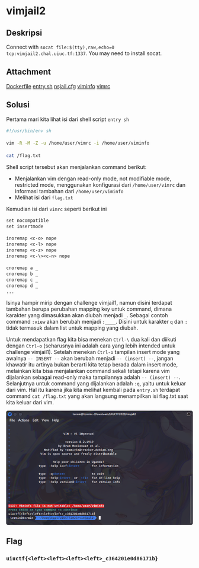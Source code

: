 # vimjail2

## Deskripsi

Connect with `socat file:$(tty),raw,echo=0 tcp:vimjail2.chal.uiuc.tf:1337`. You may need to install socat.

## Attachment
[Dockerfile](./Challenge/Dockerfile)
[entry.sh](./Challenge/entry.sh)
[nsjail.cfg](./Challenge/nsjail.cfg)
[viminfo](./Challenge/viminfo)
[vimrc](./Challenge/vimrc)

## Solusi
Pertama mari kita lihat isi dari shell script `entry sh`

```sh
#!/usr/bin/env sh

vim -R -M -Z -u /home/user/vimrc -i /home/user/viminfo

cat /flag.txt
```

Shell script tersebut akan menjalankan command berikut:
- Menjalankan vim dengan read-only mode, not modifiable mode, restricted mode, menggunakan konfigurasi dari `/home/user/vimrc` dan informasi tambahan dari `/home/user/viminfo`
- Melihat isi dari `flag.txt`

Kemudian isi dari `vimrc` seperti berikut ini

```
set nocompatible
set insertmode

inoremap <c-o> nope
inoremap <c-l> nope
inoremap <c-z> nope
inoremap <c-\><c-n> nope

cnoremap a _
cnoremap b _
cnoremap c _
cnoremap d _
...

```

Isinya hampir mirip dengan challenge vimjail1, namun disini terdapat tambahan berupa perubahan mapping key untuk command, dimana karakter yang dimasukkan akan diubah menjadi `_`.
Sebagai contoh command `:view` akan berubah menjadi `:____`. Disini untuk karakter `q` dan `:` tidak termasuk dalam list untuk mapping yang diubah.

Untuk mendapatkan flag kita bisa menekan `Ctrl-\` dua kali dan diikuti dengan `Ctrl-o` (seharusnya ini adalah cara yang lebih intended untuk challenge vimjail1). 
Setelah menekan `Ctrl-o` tampilan insert mode yang awalnya `-- INSERT --` akan berubah menjadi `-- (insert) --`, jangan khawatir itu artinya bukan berarti kita tetap berada dalam insert mode, melainkan kita bisa menjalankan command sekali tetapi karena vim dijalankan sebagai read-only maka tampilannya adalah `-- (insert) --`.
Selanjutnya untuk command yang dijalankan adalah `:q`, yaitu untuk keluar dari vim. Hal itu karena jika kita melihat kembali pada `entry.sh` terdapat command `cat /flag.txt` yang akan langsung menampilkan isi flag.txt saat kita keluar dari vim.

![Flag](./flag.png)

## Flag
### `uiuctf{<left><left><left><left>_c364201e0d86171b}`